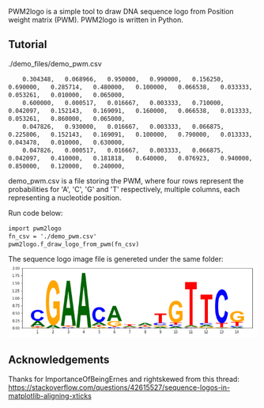 PWM2logo is a simple tool to draw DNA sequence logo from Position weight matrix (PWM). PWM2logo is written in Python. 


## Tutorial

./demo_files/demo_pwm.csv
```
	0.304348,	0.068966,	0.950000,	0.990000,	0.156250,	0.690000,	0.285714,	0.480000,	0.100000,	0.066538,	0.033333,	0.053261,	0.010000,	0.065000,
	0.600000,	0.000517,	0.016667,	0.003333,	0.710000,	0.042097,	0.152143,	0.169091,	0.160000,	0.066538,	0.013333,	0.053261,	0.860000,	0.065000,
	0.047826,	0.930000,	0.016667,	0.003333,	0.066875,	0.225806,	0.152143,	0.169091,	0.100000,	0.790000,	0.013333,	0.043478,	0.010000,	0.630000,
	0.047826,	0.000517,	0.016667,	0.003333,	0.066875,	0.042097,	0.410000,	0.181818,	0.640000,	0.076923,	0.940000,	0.850000,	0.120000,	0.240000,
```
demo_pwm.csv is a file storing the PWM, where four rows represent the probabilities for 'A', 'C', 'G' and 'T' respectively, multiple columns, each representing a nucleotide position. 

Run code below:
```
import pwm2logo
fn_csv = './demo_pwm.csv'
pwm2logo.f_draw_logo_from_pwm(fn_csv)
```
The sequence logo image file is genereted under the same folder:
![demo_logo](https://github.com/gozhen/PWM2logo/blob/master/demo_files/demo_logo.png)



## Acknowledgements  

Thanks for ImportanceOfBeingErnes and rightskewed from this thread:
  https://stackoverflow.com/questions/42615527/sequence-logos-in-matplotlib-aligning-xticks




